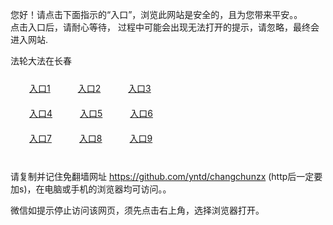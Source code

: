 您好！请点击下面指示的“入口”，浏览此网站是安全的，且为您带来平安。。 <br/>
点击入口后，请耐心等待， 过程中可能会出现无法打开的提示，请忽略，最终会进入网站. </br>

法轮大法在长春<br/>
<div style="padding:10px"><a style="margin:20px" target="_blank" href="https://d11otjy5pozz13.cloudfront.net/2Qpsp?mrnwoblt" id="ccLink1" rel="nofollow">入口1</a> <a target="_blank" style="margin:20px" href="https://d3bxkdjx6tgux9.cloudfront.net/2Qpsp?nhzwpok" id="ccLink2" rel="nofollow">入口2</a> <a style="margin:20px" target="_blank" href="https://d1bxf9vnghip8m.cloudfront.net/2Qpsp?mutpoz" id="ccLink3" rel="nofollow">入口3</a></div>

<div style="padding:10px" ><a style="margin:20px" target="_blank" href="https://d11otjy5pozz13.cloudfront.net/2Qpsp?mrnwoblt" id="ccLink4" rel="nofollow">入口4</a> <a style="margin:20px" href="https://d3bxkdjx6tgux9.cloudfront.net/2Qpsp?nhzwpok" target="_blank" id="ccLink5" rel="nofollow">入口5</a> <a style="margin:20px" href="https://d1bxf9vnghip8m.cloudfront.net/2Qpsp?mutpoz" target="_blank" id="ccLink6" rel="nofollow">入口6</a></div>

<div style="padding:10px"><a style="margin:20px" target="_blank" href="https://d11otjy5pozz13.cloudfront.net/2Qpsp?mrnwoblt" id="ccLink7" rel="nofollow">入口7</a> <a style="margin:20px" href="https://d3bxkdjx6tgux9.cloudfront.net/2Qpsp?nhzwpok" target="_blank" id="ccLink8" rel="nofollow">入口8</a> <a style="margin:20px" target="_blank" href="https://d1bxf9vnghip8m.cloudfront.net/2Qpsp?mutpoz" id="ccLink9" rel="nofollow">入口9</a></div>

<br/>



请复制并记住免翻墙网址 https://github.com/yntd/changchunzx (http后一定要加s)，在电脑或手机的浏览器均可访问。。<br/>

微信如提示停止访问该网页，须先点击右上角，选择浏览器打开。
